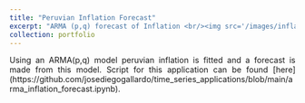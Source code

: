 ```yaml
---
title: "Peruvian Inflation Forecast"
excerpt: "ARMA (p,q) forecast of Inflation <br/><img src='/images/inflation_forecast.png'>"
collection: portfolio
---
```

<div style="text-align: justify "> 
Using an ARMA(p,q) model peruvian inflation is fitted and a forecast is made from this model. Script for this application can be found [here](https://github.com/josediegogallardo/time_series_applications/blob/main/arma_inflation_forecast.ipynb).
</div>